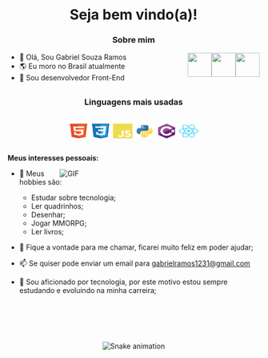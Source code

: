 <h1 align="center"> Seja bem vindo(a)! </h1>
<h3 align="center">Sobre mim</h3> 

<div>
<a href="mailto:gabrielramos1231@gmail.com" target="_blank">
  <img align="right" src="https://i.postimg.cc/28yZ266K/email-verification-icon.png" width="48px" height="48px">
</a> 
<a href="https://discord.gg/ccht3srp" target="_blank">
  <img align="right" src="https://i.postimg.cc/bY6CFZyX/discord-square-color-icon.png" width="48px" height="48px">
</a> 
<a href="https://www.linkedin.com/in/gabriel-souza-ramos" target="_blank">
  <img align="right" src="https://i.postimg.cc/X7f86X37/linkedin-app-icon.png" width="48px" height="48px">
</a>
<div/>
<div align="left">
  <ul>
  <li> 👋 Olá, Sou Gabriel Souza Ramos </li>
  <li> 🌎 Eu moro no Brasil atualmente </li>
  <li> 🌱 Sou desenvolvedor Front-End </li>
  </ul>
<div/>


##

<h3 align="center" >Linguagens mais usadas</h3>
<div align="center" style="display: inline_block"><br>
  <img align="center" alt="Gabriel-HTML" height="30" width="40" src="https://raw.githubusercontent.com/devicons/devicon/master/icons/html5/html5-original.svg">
  <img align="center" alt="Gabriel-CSS" height="30" width="40" src="https://raw.githubusercontent.com/devicons/devicon/master/icons/css3/css3-original.svg">
  <img align="center" alt="Gabriel-Js" height="30" width="40" src="https://raw.githubusercontent.com/devicons/devicon/master/icons/javascript/javascript-plain.svg">
  <img align="center" alt="Gabriel-Python" height="30" width="40" src="https://raw.githubusercontent.com/devicons/devicon/master/icons/python/python-original.svg">
  <img align="center" alt="Gabriel-Csharp" height="30" width="40" src="https://raw.githubusercontent.com/devicons/devicon/master/icons/csharp/csharp-original.svg">
  <img align="center" alt="Gabriel-ReactNative" height="30" width="40" src="https://raw.githubusercontent.com/devicons/devicon/master/icons/react/react-original.svg">
</div>
  
  ##
  
**Meus interesses pessoais:**

<img align="right" alt="GIF" src="https://i.postimg.cc/BZ8VVRpZ/octocat-1671571608690.png" width="400px" />

- 👾 Meus hobbies são: 
  - Estudar sobre tecnologia;
  - Ler quadrinhos;
  - Desenhar;
  - Jogar MMORPG; 
  - Ler livros;
- 💬 Fique a vontade para me chamar, ficarei muito feliz em poder ajudar;
- 📫 Se quiser pode enviar um email para gabrielramos1231@gmail.com

- 💼 Sou aficionado por tecnologia, por este motivo estou sempre estudando e evoluindo na minha carreira;
<br />
<br />
<br />
  
##
<div align="center">
  
  ![Snake animation](https://github.com/Gabrielsr12/Gabrielsr12/blob/output/github-contribution-grid-snake.svg)
 
<div/>


